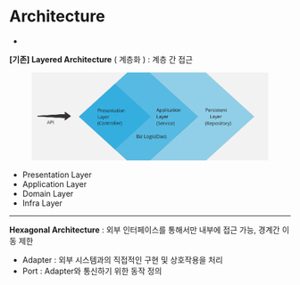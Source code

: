 # Architecture

*

**\[기존] Layered Architecture** ( 계층화 ) : 계층 간 접근

<figure><img src="../../.gitbook/assets/image (3) (1) (1).png" alt=""><figcaption></figcaption></figure>

* Presentation  Layer
* Application  Layer
* Domain Layer
* Infra Layer

***

**Hexagonal Architecture** : 외부 인터페이스를 통해서만 내부에 접근 가능, 경계간 이동 제한

* Adapter : 외부 시스템과의 직접적인 구현 및 상호작용을 처리
* Port : Adapter와 통신하기 위한 동작 정의

